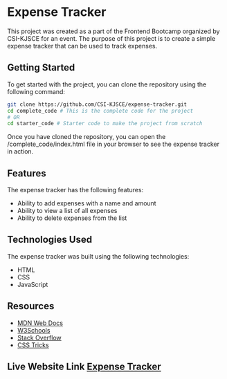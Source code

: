 # Expense Tracker
This project was created as a part of the Frontend Bootcamp organized by CSI-KJSCE for an event. The purpose of this project is to create a simple expense tracker that can be used to track expenses.

## Getting Started
To get started with the project, you can clone the repository using the following command:

```bash
git clone https://github.com/CSI-KJSCE/expense-tracker.git
cd complete_code # This is the complete code for the project
# OR
cd starter_code # Starter code to make the project from scratch
```
Once you have cloned the repository, you can open the /complete_code/index.html file in your browser to see the expense tracker in action.

## Features
The expense tracker has the following features:

- Ability to add expenses with a name and amount
- Ability to view a list of all expenses
- Ability to delete expenses from the list

## Technologies Used
The expense tracker was built using the following technologies:

- HTML
- CSS
- JavaScript

## Resources

- [MDN Web Docs](https://developer.mozilla.org/en-US/)
- [W3Schools](https://www.w3schools.com/)
- [Stack Overflow](https://stackoverflow.com/)
- [CSS Tricks](https://css-tricks.com/)

## Live Website Link [Expense Tracker](https://csi-kjsce.github.io/Expense_Tracker/)
